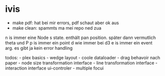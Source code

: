 # ivis

- make pdf: hat bei mir errors, pdf schaut aber ok aus
- make clean: spammts ma mei repo ned zua

n is immer eine Node
s state. enthält pan position. später dann vermutlich theta und P
p is immer ein point
d wie immer bei d3
e is immer ein event arg. es gibt ja kein error handling

todos:
    - plex basics
    - wedge layout
    - coole dataloader
    - drag behavoir nach paper
    - node size transformation interface
    - line transformation interface
    - interaction interface ui-controler
    - multiple focui


